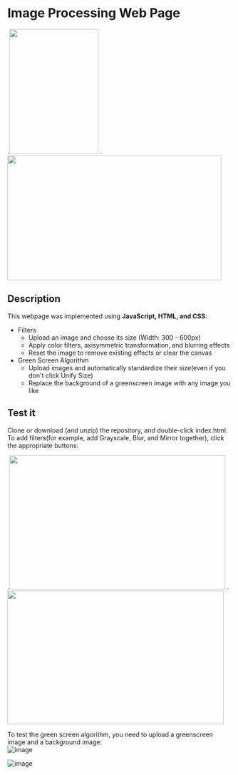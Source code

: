 # Image Processing Web Page  
.<img src="https://user-images.githubusercontent.com/104662491/207836101-2d2869d3-c509-4ae4-a517-71a68de4d176.png" width="200" height="280" />
.<img src="https://user-images.githubusercontent.com/104662491/207835913-27a5ebc9-5d2e-428c-9642-a230d90122ea.png" width="480" height="280" />

## Description
This webpage was implemented using **JavaScript, HTML, and CSS**:
- Filters  
  - Upload an image and choose its size (Width: 300 - 600px) 
  - Apply color filters, axisymmetric transformation, and blurring effects
  - Reset the image to remove existing effects or clear the canvas     
- Green Screen Algorithm  
  - Upload images and automatically standardize their size(even if you don't click Unify Size)
  - Replace the background of a greenscreen image with any image you like   

## Test it
Clone or download (and unzip) the repository, and double-click index.html.   
To add filters(for example, add Grayscale, Blur, and Mirror together), click the appropriate buttons:

.<img src="https://user-images.githubusercontent.com/104662491/207828537-c5eaeaae-c412-48c3-ab24-a6d81d58653a.png" width="485" height="300" />
.<img src="https://user-images.githubusercontent.com/104662491/207830199-ec516b1d-fd4a-460e-9d72-06453cfcfcb7.png" width="485" height="300" />

To test the green screen algorithm, you need to upload a greenscreen image and a background image:  
![image](https://user-images.githubusercontent.com/104662491/207835753-b1d69801-772a-43db-a663-dc03299fd3bd.png)

![image](https://user-images.githubusercontent.com/104662491/207835585-8c021daa-386a-437e-a218-0a4e9e10addc.png)

